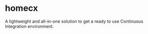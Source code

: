 # homecx
A lightweight and all-in-one solution to get a ready to use Continuous Integration environment.
